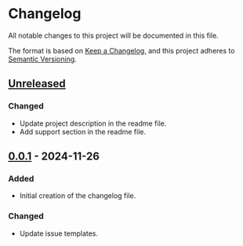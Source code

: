 # Changelog

All notable changes to this project will be documented in this file.

The format is based on [Keep a Changelog](https://keepachangelog.com/en/1.0.0/), and this project adheres to [Semantic Versioning](https://semver.org/spec/v2.0.0.html).

## [Unreleased]

### Changed
- Update project description in the readme file.
- Add support section in the readme file.

## [0.0.1] - 2024-11-26

### Added
- Initial creation of the changelog file.

### Changed
- Update issue templates.

[Unreleased]: https://github.com/bert-cafecito/millennium-scraper/compare/0.0.1...HEAD
[0.0.1]: https://github.com/bert-cafecito/millennium-scraper/releases/tag/0.0.1